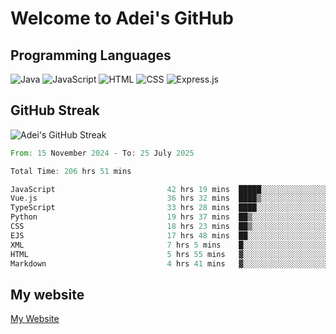 # Welcome to Adei's GitHub

## Programming Languages
![Java](https://img.shields.io/badge/Java-007396?style=flat-square&logo=java&logoColor=white)
![JavaScript](https://img.shields.io/badge/JavaScript-F7DF1E?style=flat-square&logo=javascript&logoColor=black)
![HTML](https://img.shields.io/badge/HTML-E34F26?style=flat-square&logo=html5&logoColor=white)
![CSS](https://img.shields.io/badge/CSS-1572B6?style=flat-square&logo=css3&logoColor=white)
![Express.js](https://img.shields.io/badge/Express.js-000000?style=flat-square&logo=express&logoColor=white)


## GitHub Streak
![Adei's GitHub Streak](https://github-readme-streak-stats.herokuapp.com/?user=AdeiTamayo&hide_border=true)

<!--START_SECTION:waka-->

```rust
From: 15 November 2024 - To: 25 July 2025

Total Time: 206 hrs 51 mins

JavaScript                         42 hrs 19 mins  █████░░░░░░░░░░░░░░░░░░░░   20.27 %
Vue.js                             36 hrs 32 mins  ████▒░░░░░░░░░░░░░░░░░░░░   17.50 %
TypeScript                         33 hrs 28 mins  ████░░░░░░░░░░░░░░░░░░░░░   16.03 %
Python                             19 hrs 37 mins  ██▒░░░░░░░░░░░░░░░░░░░░░░   09.40 %
CSS                                18 hrs 23 mins  ██▒░░░░░░░░░░░░░░░░░░░░░░   08.81 %
EJS                                17 hrs 48 mins  ██░░░░░░░░░░░░░░░░░░░░░░░   08.53 %
XML                                7 hrs 5 mins    █░░░░░░░░░░░░░░░░░░░░░░░░   03.40 %
HTML                               5 hrs 55 mins   ▓░░░░░░░░░░░░░░░░░░░░░░░░   02.84 %
Markdown                           4 hrs 41 mins   ▓░░░░░░░░░░░░░░░░░░░░░░░░   02.25 %
```

<!--END_SECTION:waka-->

## My website
[My Website](https://adei.eus)


